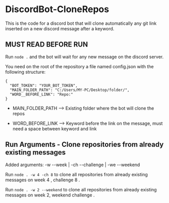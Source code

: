 # DiscordBot-CloneRepos

This is the code for a discord bot that will clone automatically any git link inserted on a new discord message after a keyword. 

## MUST READ BEFORE RUN

Run `node .` and the bot will wait for any new message on the discord server. 

You need on the root of the repository a file named config.json with the following structure: 
```
{
  "BOT_TOKEN": "YOUR_BOT_TOKEN",
  "MAIN_FOLDER_PATH": "C:/Users/MY-PC/Desktop/folder/", 
  "WORD__BEFORE_LINK": "Repo:"  
}
```

- MAIN_FOLDER_PATH --> Existing folder where the bot will clone the repos

- WORD_BEFORE_LINK --> Keyword before the link on the message, must need a space between keyword and link  

## Run Arguments - Clone repositories from already existing messages

Added arguments: -w --week  |  -ch --challenge  |  -we --weekend

Run `node . -w 4 -ch 8` to clone all repositories from already existing messages on week 4 , challenge 8 .

Run `node . -w 2 --weekend` to clone all repositories from already existing messages on week 2, weekend challenge . 

